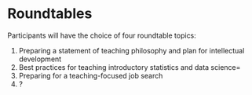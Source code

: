 # Roundtables

Participants will have the choice of four roundtable topics:

1. Preparing a statement of teaching philosophy and plan for intellectual development
2. Best practices for teaching introductory statistics and data science=
3. Preparing for a teaching-focused job search
4. ?
